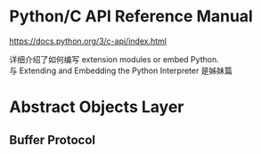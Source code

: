 # Python/C API Reference Manual

https://docs.python.org/3/c-api/index.html

详细介绍了如何编写 extension modules or embed Python.  
与  Extending and Embedding the Python Interpreter 是姊妹篇


# Abstract Objects Layer

## Buffer Protocol